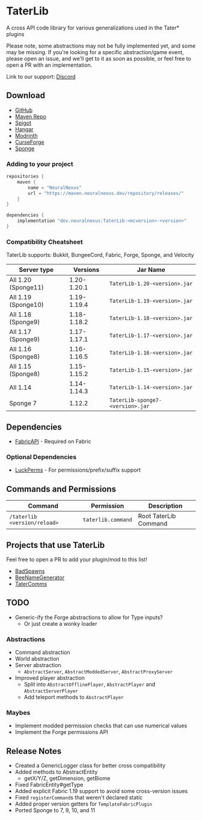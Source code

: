 # TaterLib

A cross API code library for various generalizations used in the Tater* plugins

Please note, some abstractions may not be fully implemented yet, and some may be missing.
If you're looking for a specific abstraction/game event, please open an issue, and we'll get to it as soon as possible, or feel free to open a PR with an implementation.

Link to our support: [Discord](https://discord.neuralnexus.dev)

## Download

- [GitHub](https://github.com/p0t4t0sandwich/TaterLib/releases)
- [Maven Repo](https://maven.neuralnexus.dev/#/releases/dev/neuralnexus/TaterLib)
- [Spigot](https://www.spigotmc.org/resources/taterlib.111852/)
- [Hangar](https://hangar.papermc.io/p0t4t0sandwich/TaterLib)
- [Modrinth](https://modrinth.com/plugin/taterlib)
- [CurseForge](https://www.curseforge.com/minecraft/mc-mods/taterlib)
- [Sponge](https://ore.spongepowered.org/p0t4t0sandwich/TaterLib)

### Adding to your project
```gradle
repositories {
    maven {
        name = "NeuralNexus"
        url = "https://maven.neuralnexus.dev/repository/releases/"
    }
}

dependencies {
    implementation "dev.neuralnexus:TaterLib:<mcversion>-<version>"
}
```

### Compatibility Cheatsheet

TaterLib supports: Bukkit, BungeeCord, Fabric, Forge, Sponge, and Velocity

| Server type         | Versions    | Jar Name                         |
|---------------------|-------------|----------------------------------|
| All 1.20 (Sponge11) | 1.20-1.20.1 | `TaterLib-1.20-<version>.jar`    |
| All 1.19 (Sponge10) | 1.19-1.19.4 | `TaterLib-1.19-<version>.jar`    |
| All 1.18 (Sponge9)  | 1.18-1.18.2 | `TaterLib-1.18-<version>.jar`    |
| All 1.17 (Sponge9)  | 1.17-1.17.1 | `TaterLib-1.17-<version>.jar`    |
| All 1.16 (Sponge8)  | 1.16-1.16.5 | `TaterLib-1.16-<version>.jar`    |
| All 1.15 (Sponge8)  | 1.15-1.15.2 | `TaterLib-1.15-<version>.jar`    |
| All 1.14            | 1.14-1.14.3 | `TaterLib-1.14-<version>.jar`    |
| Sponge 7            | 1.12.2      | `TaterLib-sponge7-<version>.jar` |

## Dependencies

- [FabricAPI](https://modrinth.com/mod/fabric-api) - Required on Fabric

### Optional Dependencies

- [LuckPerms](https://luckperms.net/) - For permissions/prefix/suffix support

## Commands and Permissions

| Command                      | Permission          | Description           |
|------------------------------|---------------------|-----------------------|
| `/taterlib <version/reload>` | `taterlib.command`  | Root TaterLib Command |

## Projects that use TaterLib

Feel free to open a PR to add your plugin/mod to this list!

- [BadSpawns](https://github.com/p0t4t0sandwich/BadSpawns)
- [BeeNameGenerator](https://github.com/p0t4t0sandwich/BeeNameGeneratorPlugin)
- [TaterComms](https://github.com/p0t4t0sandwich/TaterComms)

## TODO
- Generic-ify the Forge abstractions to allow for Type inputs?
  - Or just create a wonky loader

### Abstractions
- Command abstraction
- World abstraction
- Server abstraction
  - `AbstractServer`, `AbstractModdedServer`, `AbstractProxyServer`
- Improved player abstraction
  - Split into `AbstractOfflinePlayer`, `AbstractPlayer` and `AbstractServerPlayer`
  - Add teleport methods to `AbstractPlayer`

### Maybes
- Implement modded permission checks that can use numerical values
- Implement the Forge permissions API

## Release Notes
- Created a GenericLogger class for better cross compatibility
- Added methods to AbstractEntity
  - getX/Y/Z, getDimension, getBiome
- Fixed FabricEntity#getType
- Added explicit Fabric 1.19 support to avoid some cross-version issues
- Fixed `registerCommand`s that weren't declared static
- Added proper version getters for `TemplateFabricPlugin`
- Ported Sponge to 7, 9, 10, and 11
